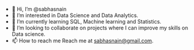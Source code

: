 - 👋 Hi, I’m @sabhasnain
- 👀 I’m interested in Data Science and Data Analytics.
- 🌱 I’m currently learning SQL, Machine learning and Statistics.
- 💞️ I’m looking to collaborate on projects where I can improve my skills on Data science.
- 📫 How to reach me Reach me at sabhasnain@gmail.com.

<!---
sabhasnain/sabhasnain is a ✨ special ✨ repository because its `README.md` (this file) appears on your GitHub profile.
You can click the Preview link to take a look at your changes.
--->
